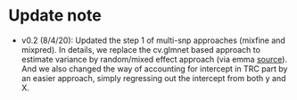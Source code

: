 # Update note

* v0.2 (8/4/20): Updated the step 1 of multi-snp approaches (mixfine and mixpred). In details, we replace the cv.glmnet based approach to estimate variance by random/mixed effect approach (via emma [source](http://mouse.cs.ucla.edu/emma/index.html)). And we also changed the way of accounting for intercept in TRC part by an easier approach, simply regressing out the intercept from both y and X.
